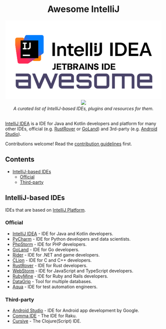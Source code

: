 <div align="center">
    <h1>Awesome IntelliJ</h1>
    <img src="./banner.png">
    <a href="https://awesome.re"><img src="https://awesome.re/badge.svg" /></a>
    <br>
    <i>A curated list of IntelliJ-based IDEs, plugins and resources for them.</i>
</div>
<br>

[IntelliJ IDEA](https://www.jetbrains.com/idea) is a IDE for Java and Kotlin developers and platform for many other IDEs, official (e.g. [RustRover](https://www.jetbrains.com/rust) or [GoLand](https://www.jetbrains.com/go)) and 3rd-party (e.g. [Android Studio](https://developer.android.com/studio)).

Contributions welcome! Read the [contribution guidelines](contributing.md) first.

## Contents

- [IntelliJ-based IDEs](#intellij-based-ides)
    - [Official](#official)
    - [Third-party](#third-party)


## IntelliJ-based IDEs

IDEs that are based on [IntelliJ Platform](https://www.jetbrains.com/opensource/idea).

### Official

- [IntelliJ IDEA](https://www.jetbrains.com/idea) - IDE for Java and Kotlin developers.
- [PyCharm](https://www.jetbrains.com/pycharm) - IDE for Python developers and data scientists.
- [PhpStorm](https://www.jetbrains.com/phpstorm) - IDE for PHP developers.
- [GoLand](https://www.jetbrains.com/go) - IDE for Go developers.
- [Rider](https://www.jetbrains.com/rider) - IDE for .NET and game developers.
- [CLion](https://www.jetbrains.com/clion) - IDE for C and C++ developers.
- [RustRover](https://www.jetbrains.com/rust) - IDE for Rust developers.
- [WebStorm](https://www.jetbrains.com/webstorm) - IDE for JavaScript and TypeScript developers.
- [RubyMine](https://www.jetbrains.com/ruby) - IDE for Ruby and Rails developers.
- [DataGrip](https://www.jetbrains.com/datagrip) - Tool for multiple databases.
- [Aqua](https://www.jetbrains.com/aqua) - IDE for test automation engineers.

### Third-party

- [Android Studio](https://developer.android.com/studio) - IDE for Android app development by Google.
- [Comma IDE](https://commaide.com) - The IDE for Raku.
- [Cursive](https://cursive-ide.com) - The Clojure(Script) IDE.
